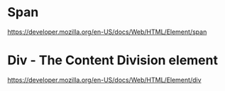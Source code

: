 # Span
https://developer.mozilla.org/en-US/docs/Web/HTML/Element/span

# Div - The Content Division element
https://developer.mozilla.org/en-US/docs/Web/HTML/Element/div
